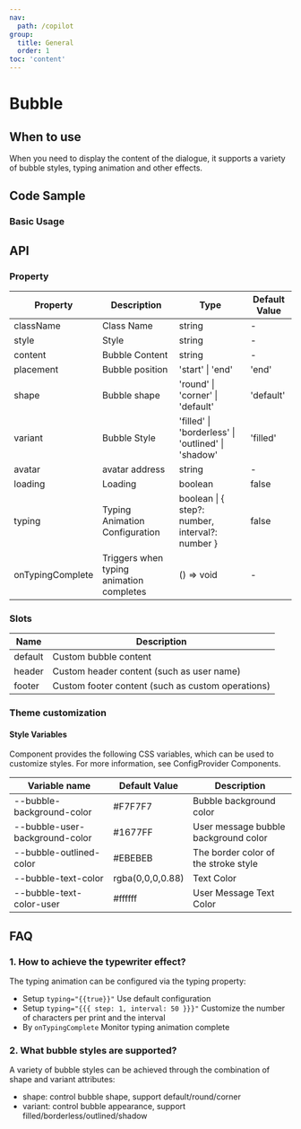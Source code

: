 ```yaml
---
nav:
  path: /copilot
group:
  title: General
  order: 1
toc: 'content'
---
```


# Bubble

## When to use

When you need to display the content of the dialogue, it supports a variety of bubble styles, typing animation and other effects.

## Code Sample

### Basic Usage

<code src='../../copilot-demo/pages/Bubble/index'></code>

## API

### Property

| Property | Description | Type | Default Value |
| --- | --- | --- | --- |
| className | Class Name | string | - |
| style | Style | string | - |
| content | Bubble Content | string | - |
| placement | Bubble position | 'start' \| 'end' | 'end' |
| shape | Bubble shape | 'round' \| 'corner' \| 'default' | 'default' |
| variant | Bubble Style | 'filled' \| 'borderless' \| 'outlined' \| 'shadow' | 'filled' |
| avatar | avatar address | string | - |
| loading | Loading | boolean | false |
| typing | Typing Animation Configuration | boolean \| { step?: number, interval?: number } | false |
| onTypingComplete | Triggers when typing animation completes | () => void | - |

### Slots

| Name | Description |
| --- | --- |
| default | Custom bubble content |
| header | Custom header content (such as user name) |
| footer | Custom footer content (such as custom operations) |

### Theme customization

#### Style Variables

Component provides the following CSS variables, which can be used to customize styles. For more information, see ConfigProvider Components.

| Variable name | Default Value | Description |
| --- | --- | --- |
| --bubble-background-color | #F7F7F7 | Bubble background color |
| --bubble-user-background-color | #1677FF | User message bubble background color |
| --bubble-outlined-color | #EBEBEB | The border color of the stroke style |
| --bubble-text-color | rgba(0,0,0,0.88) | Text Color |
| --bubble-text-color-user | #ffffff | User Message Text Color |

## FAQ

### 1. How to achieve the typewriter effect?

The typing animation can be configured via the typing property:
- Setup `typing="{{true}}"` Use default configuration
- Setup `typing="{{{ step: 1, interval: 50 }}}"` Customize the number of characters per print and the interval
- By `onTypingComplete` Monitor typing animation complete

### 2. What bubble styles are supported?

A variety of bubble styles can be achieved through the combination of shape and variant attributes:
- shape: control bubble shape, support default/round/corner
- variant: control bubble appearance, support filled/borderless/outlined/shadow 
